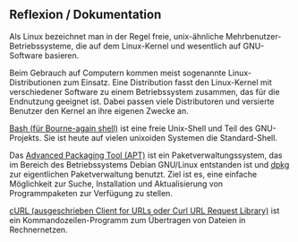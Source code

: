 Reflexion / Dokumentation
-------------------------

Als Linux bezeichnet man in der Regel freie, unix-ähnliche Mehrbenutzer-Betriebssysteme, die auf dem Linux-Kernel und wesentlich auf GNU-Software basieren.

Beim Gebrauch auf Computern kommen meist sogenannte Linux-Distributionen zum Einsatz. Eine Distribution fasst den Linux-Kernel mit verschiedener Software zu einem Betriebssystem zusammen, das für die Endnutzung geeignet ist. Dabei passen viele Distributoren und versierte Benutzer den Kernel an ihre eigenen Zwecke an.

[Bash (für Bourne-again shell)](https://de.wikipedia.org/wiki/Bash_(Shell)) ist eine freie Unix-Shell und Teil des GNU-Projekts. Sie ist heute auf vielen unixoiden Systemen die Standard-Shell.

Das [Advanced Packaging Tool (APT)](http://de.wikipedia.org/wiki/Advanced_Packaging_Tool) ist ein Paketverwaltungssystem, das im Bereich des Betriebssystems Debian GNU/Linux entstanden ist und [dpkg](http://de.wikipedia.org/wiki/Debian_Package_Manager) zur eigentlichen Paketverwaltung benutzt. Ziel ist es, eine einfache Möglichkeit zur Suche, Installation und Aktualisierung von Programmpaketen zur Verfügung zu stellen.

[cURL (ausgeschrieben Client for URLs oder Curl URL Request Library)](https://de.wikipedia.org/wiki/CURL) ist ein Kommandozeilen-Programm zum Übertragen von Dateien in Rechnernetzen.

	


